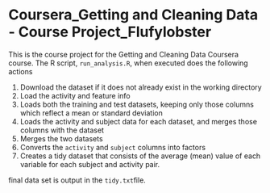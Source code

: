 # Coursera_Getting and Cleaning Data - Course Project_Flufylobster

This is the course project for the Getting and Cleaning Data Coursera course.
The R script, `run_analysis.R`, when executed does the following actions

1. Download the dataset if it does not already exist in the working directory
2. Load the activity and feature info
3. Loads both the training and test datasets, keeping only those columns which
   reflect a mean or standard deviation
4. Loads the activity and subject data for each dataset, and merges those
   columns with the dataset
5. Merges the two datasets
6. Converts the `activity` and `subject` columns into factors
7. Creates a tidy dataset that consists of the average (mean) value of each
   variable for each subject and activity pair.

final data set is output in the `tidy.txt`file.
